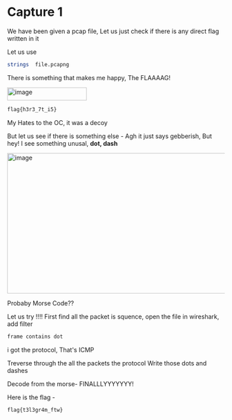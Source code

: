 # Capture 1

We have been given a pcap file, Let us just check if there is any direct flag written in it

Let us use 
```bash 
strings  file.pcapng
```

There is something that makes me happy, The FLAAAAG!

<img width="184" height="30" alt="image" src="https://github.com/user-attachments/assets/1f6f3e9c-3546-4ecd-b390-401638ce89c0" />

 ```bash
flag{h3r3_7t_i5}
```

My Hates to the OC, it was a decoy

But let us see if there is something else - 
Agh it just says gebberish, 
But hey! I see something unusal, **dot, dash**

<img width="687" height="325" alt="image" src="https://github.com/user-attachments/assets/ca67d73e-9850-41db-a535-a73166a1da8d" />

Probaby Morse Code??

Let us try !!!!
First find all the packet is squence, open the file in wireshark, add filter 

```bash
frame contains dot
```

i got the protocol, That's ICMP

Treverse through the all the packets the protocol
Write those dots and dashes 

Decode from the morse-
FINALLLYYYYYYY!

Here is the flag - 
```bash
flag{t3l3gr4m_ftw}
```

